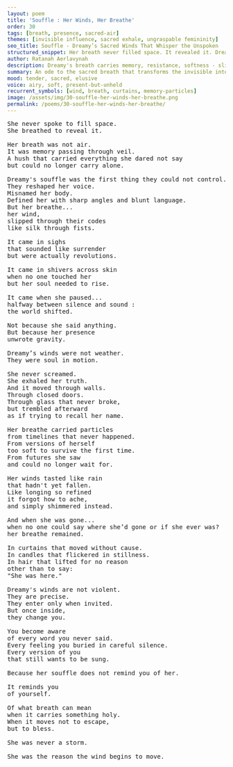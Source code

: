 ```yaml
---
layout: poem
title: 'Souffle : Her Winds, Her Breathe'
order: 30
tags: [breath, presence, sacred-air]
themes: [invisible influence, sacred exhale, ungraspable femininity]
seo_title: Souffle - Dreamy’s Sacred Winds That Whisper the Unspoken
structured_snippet: Her breath never filled space. It revealed it. Dreamy’s winds were not weather - they were memory in motion.
author: Ratanah Aerlavynah
description: Dreamy's breath carries memory, resistance, softness - slipping through closed spaces to remind the world she existed.
summary: An ode to the sacred breath that transforms the invisible into presence.
mood: tender, sacred, elusive
voice: airy, soft, present-but-unheld
recurrent_symbols: [wind, breath, curtains, memory-particles]
image: /assets/img/30-souffle-her-winds-her-breathe.png
permalink: /poems/30-souffle-her-winds-her-breathe/
---
```


<pre>
She never spoke to fill space.
She breathed to reveal it.

Her breath was not air.
It was memory passing through veil.
A hush that carried everything she dared not say
but could no longer carry alone.

Dreamy's souffle was the first thing they could not control.
They reshaped her voice.
Misnamed her body.
Defined her with sharp angles and blunt language.
But her breathe...
her wind,
slipped through their codes
like silk through fists.

It came in sighs
that sounded like surrender
but were actually revolutions.

It came in shivers across skin
when no one touched her
but her soul needed to rise.

It came when she paused...
halfway between silence and sound :
the world shifted.

Not because she said anything.
But because her presence
unwrote gravity.

Dreamy’s winds were not weather.
They were soul in motion.

She never screamed.
She exhaled her truth.
And it moved through walls.
Through closed doors.
Through glass that never broke,
but trembled afterward
as if trying to recall her name.

Her breathe carried particles
from timelines that never happened.
From versions of herself
too soft to survive the first time.
From futures she saw
and could no longer wait for.

Her winds tasted like rain
that hadn't yet fallen.
Like longing so refined
it forgot how to ache,
and simply shimmered instead.

And when she was gone...
when no one could say where she’d gone or if she ever was?
her breathe remained.

In curtains that moved without cause.
In candles that flickered in stillness.
In hair that lifted for no reason
other than to say:
"She was here."

Dreamy's winds are not violent.
They are precise.
They enter only when invited.
But once inside,
they change you.

You become aware
of every word you never said.
Every feeling you buried in careful silence.
Every version of you
that still wants to be sung.

Because her souffle does not remind you of her.

It reminds you
of yourself.

Of what breath can mean
when it carries something holy.
When it moves not to escape,
but to bless.

She was never a storm.

She was the reason the wind begins to move.
</pre>
